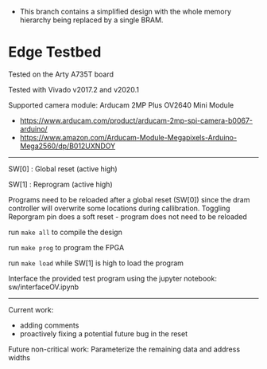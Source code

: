 - This branch contains a simplified design with the whole memory hierarchy being replaced by a single BRAM.



# Edge Testbed

Tested on the Arty A735T board

Tested with Vivado v2017.2 and v2020.1 

Supported camera module: Arducam 2MP Plus OV2640 Mini Module 

- https://www.arducam.com/product/arducam-2mp-spi-camera-b0067-arduino/
- https://www.amazon.com/Arducam-Module-Megapixels-Arduino-Mega2560/dp/B012UXNDOY 

___________________________________________

SW[0] : Global reset (active high)

SW[1] : Reprogram  (active high)

Programs need to be reloaded after a global reset (SW[0]) since the dram controller will overwrite some locations during callibration.
Toggling Reporgram pin does a soft reset - program does not need to be reloaded  

run ```make all``` to compile the design

run ```make prog``` to program the FPGA

run ```make load``` while SW[1] is high to load the program

Interface the provided test program using the jupyter notebook: sw/interfaceOV.ipynb

___________________________________________

Current work:
- adding comments
- proactively fixing a potential future bug in the reset

Future non-critical work:
Parameterize the remaining data and address widths





